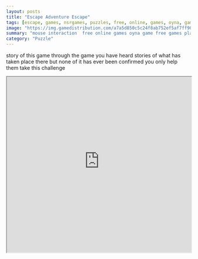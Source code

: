 ```yaml
---
layout: posts
title: "Escape Adventure Escape"
tags: [escape, games, nsrgames, puzzles, free, online, games, oyna, game, free, games, play, play, games]
image: "https://img.gamedistribution.com/a7a5d850c5c24f8ab752ef5af7ff90df.jpg"
summary: "mouse interaction  free online games oyna game free games play play games"
category: "Puzzle"
---
```


story of this game through the game you have heard stories of what has taken place there but none of it has ever been confirmed you only help them take this challenge

<iframe width="100%" height="480px;" src="https://flash.gamedistribution.com?game=a7a5d850c5c24f8ab752ef5af7ff90df"></iframe>
